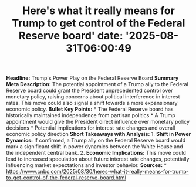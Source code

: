 ﻿---
title: "Here's what it really means for Trump to get control of the Federal Reserve board'
date: '2025-08-31T06:00:49"
category: "Markets"
summary: ""
slug: "heres what it really means for trump to get control of the f"
source_urls:
  - "https://www.cnbc.com/2025/08/30/heres-what-it-really-means-for-trump-to-get-control-of-the-federal-reserve-board.html"
seo:
  title: "Here's what it really means for Trump to get control of the Federal Reserve board | Hash n Hedge'
  description: '"
  keywords: ["news", "markets", "brief"]
---
**Headline:** Trump's Power Play on the Federal Reserve Board  **Summary Meta Description:** The potential appointment of a Trump ally to the Federal Reserve board could grant the President unprecedented control over monetary policy, raising concerns about political interference in interest rates. This move could also signal a shift towards a more expansionary economic policy.  **Bullet Key Points:**  * The Federal Reserve board has historically maintained independence from partisan politics * A Trump appointment would give the President direct influence over monetary policy decisions * Potential implications for interest rate changes and overall economic policy direction  **Short Takeaways with Analysis:**  1. **Shift in Power Dynamics:** If confirmed, a Trump ally on the Federal Reserve board would mark a significant shift in power dynamics between the White House and the independent central bank. 2. **Economic Implications:** This move could lead to increased speculation about future interest rate changes, potentially influencing market expectations and investor behavior.  **Sources:**  * https://www.cnbc.com/2025/08/30/heres-what-it-really-means-for-trump-to-get-control-of-the-federal-reserve-board.html 

